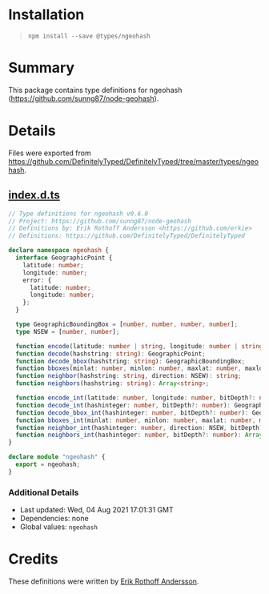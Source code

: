 # Installation
> `npm install --save @types/ngeohash`

# Summary
This package contains type definitions for ngeohash (https://github.com/sunng87/node-geohash).

# Details
Files were exported from https://github.com/DefinitelyTyped/DefinitelyTyped/tree/master/types/ngeohash.
## [index.d.ts](https://github.com/DefinitelyTyped/DefinitelyTyped/tree/master/types/ngeohash/index.d.ts)
````ts
// Type definitions for ngeohash v0.6.0
// Project: https://github.com/sunng87/node-geohash
// Definitions by: Erik Rothoff Andersson <https://github.com/erkie>
// Definitions: https://github.com/DefinitelyTyped/DefinitelyTyped

declare namespace ngeohash {
  interface GeographicPoint {
    latitude: number;
    longitude: number;
    error: {
      latitude: number;
      longitude: number;
    };
  }

  type GeographicBoundingBox = [number, number, number, number];
  type NSEW = [number, number];

  function encode(latitude: number | string, longitude: number | string, precision?: number): string;
  function decode(hashstring: string): GeographicPoint;
  function decode_bbox(hashstring: string): GeographicBoundingBox;
  function bboxes(minlat: number, minlon: number, maxlat: number, maxlon: number, precision?: number): Array<string>;
  function neighbor(hashstring: string, direction: NSEW): string;
  function neighbors(hashstring: string): Array<string>;

  function encode_int(latitude: number, longitude: number, bitDepth?: number): number;
  function decode_int(hashinteger: number, bitDepth?: number): GeographicPoint;
  function decode_bbox_int(hashinteger: number, bitDepth?: number): GeographicBoundingBox;
  function bboxes_int(minlat: number, minlon: number, maxlat: number, maxlon: number, bitDepth?: number): number;
  function neighbor_int(hashinteger: number, direction: NSEW, bitDepth?: number): number;
  function neighbors_int(hashinteger: number, bitDepth?: number): Array<number>;
}

declare module "ngeohash" {
  export = ngeohash;
}

````

### Additional Details
 * Last updated: Wed, 04 Aug 2021 17:01:31 GMT
 * Dependencies: none
 * Global values: `ngeohash`

# Credits
These definitions were written by [Erik Rothoff Andersson](https://github.com/erkie).
